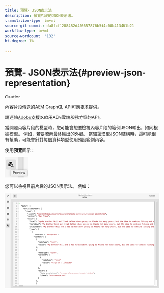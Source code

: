 ```yaml
---
title: 預覽- JSON表示法
description: 預覽片段的JSON表示法。
translation-type: tm+mt
source-git-commit: da8fcf1288482d406657876b5d4c00b413461b21
workflow-type: tm+mt
source-wordcount: '132'
ht-degree: 1%

---
```



# 預覽- JSON表示法{#preview-json-representation}

>[!CAUTION]
>
>內容片段傳送的AEM GraphQL API可應要求提供。
>
>請連絡[Adobe支援](https://experienceleague.adobe.com/?lang=en&amp;support-solution=General#support)以啟用AEM雲端服務方案的API。

當開發內容片段的模型時，您可能會想要檢視內容片段的範例JSON輸出，如同根據模型。 例如，若要瞭解最終輸出的外觀。 當驗證模型JSON結構時，這可能很有幫助，可能會針對每個資料類型使用預設範例內容。

使用&#x200B;**預覽**&#x200B;圖示：

![內容片段編輯器-「預覽」索引標籤](assets/cfm-preview-01.png)

您可以檢視目前片段的JSON表示法。 例如：

![內容片段編輯器——片段預覽](assets/cfm-preview-02.png)